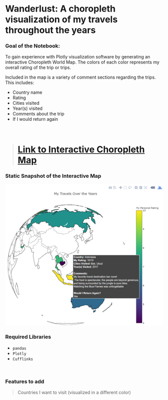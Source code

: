 # Wanderlust: A choropleth visualization of my travels throughout the years

### Goal of the Notebook:
To gain experience with Plotly visualization software by generating an interactive Choropleth World Map. The colors of each color represents my overall rating of the trip or trips.

Included in the map is a variety of comment sections regarding the trips. This includes:
* Country name
* Rating
* Cities visited
* Year(s) visited
* Comments about the trip
* If I would return again

<br> 

> # [Link to Interactive Choropleth Map](https://nbviewer.jupyter.org/github/Bashkeel/Wanderlust/blob/master/Choropleth.ipynb)

### Static Snapshot of the Interactive Map
![](Example%20Picture.png)

### Required Libraries
* `pandas`
* `Plotly`
* `Cufflinks`

<br> 

### Features to add
> Countries I want to visit (visualized in a different color)